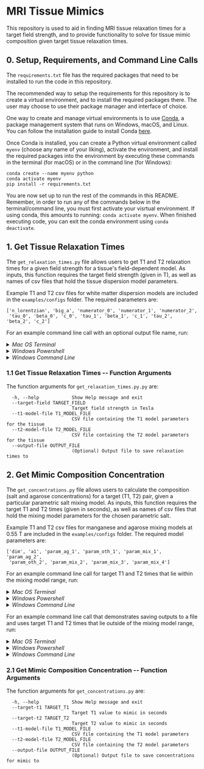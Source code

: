 # MRI Tissue Mimics

This repository is used to aid in finding MRI tissue relaxation times for a target field strength, and to provide functionality to solve for tissue mimic composition given target tissue relaxation times.

## 0. Setup, Requirements, and Command Line Calls

The `requirements.txt` file has the required packages that need to be installed to run the code in this repository. 

The recommended way to setup the requirements for this repository is to create a virtual environment, and to install the required packages there. The user may choose to use their package manager and interface of choice.

One way to create and manage virtual environments is to use 
[Conda](https://conda.io/projects/conda/en/latest/index.html#), a package management system that runs on Windows, macOS, and Linux. You can follow the installation guide to install Conda
 [here](https://conda.io/projects/conda/en/latest/user-guide/install/index.html).

Once Conda is installed, you can create a Python virtual environment called `myenv` (choose any name of your liking), activate the environment, and install the required packages into the environment by executing these commands in the terminal (for macOS) or in the command line (for Windows):
```
conda create --name myenv python
conda activate myenv
pip install -r requirements.txt
```

You are now set up to run the rest of the commands in this README. Remember, in order to run any of the commands below in the terminal/command line, you must first activate 
your visrtual environment. If using conda, this amounts to running: `conda activate myenv`. When finished executing code, you can exit the conda environment
using `conda deactivate`.

## 1. Get Tissue Relaxation Times
The `get_relaxation_times.py` file allows users to get T1 and T2 relaxation times for a given field strength for a tissue's field-dependent model. As inputs, this function requires the target field strength (given in T), as well as names of csv files that hold the tissue dispersion model parameters. 

Example T1 and T2 csv files for white matter dispersion models are included in the `examples/configs` folder. The required parameters are: 
```
['n_lorentzian', 'big_a', 'numerator_0', 'numerator_1', 'numerator_2', 
 'tau_0', 'beta_0', 'c_0', 'tau_1', 'beta_1', 'c_1', 'tau_2', 'beta_2', 'c_2']
```

For an example command line call with an optional output file name, run:
<details> <summary> <em> Mac OS Terminal </em> </summary>

```
python get_relaxation_times.py \
--target-field 0.55 \
--t1-model-file examples/configs/white_matter_t1.csv \
--t2-model-file examples/configs/white_matter_t2.csv \
--output-file examples/output_test_relaxation.csv
```
</details>
<details> <summary> <em> Windows Powershell </em> </summary>

```
python get_relaxation_times.py `
--target-field 0.55 `
--t1-model-file examples/configs/white_matter_t1.csv `
--t2-model-file examples/configs/white_matter_t2.csv `
--output-file examples/output_test_relaxation.csv
```
</details>
<details> <summary> <em> Windows Command Line </em> </summary>

```
python get_relaxation_times.py ^
--target-field 0.55 ^
--t1-model-file examples/configs/white_matter_t1.csv ^
--t2-model-file examples/configs/white_matter_t2.csv ^
--output-file examples/output_test_relaxation.csv
```
</details>

### 1.1 Get Tissue Relaxation Times -- Function Arguments
The function arguments for `get_relaxation_times.py.py` are:
```
  -h, --help            Show Help message and exit
  --target-field TARGET_FIELD
                        Target field strength in Tesla
  --t1-model-file T1_MODEL_FILE
                        CSV file containing the T1 model parameters for the tissue
  --t2-model-file T2_MODEL_FILE
                        CSV file containing the T2 model parameters for the tissue
  --output-file OUTPUT_FILE
                        (Optional) Output file to save relaxation times to
```

## 2. Get Mimic Composition Concentration

The `get_concentrations.py` file allows users to calculate the composition (salt and agarose concentrations) for a target (T1, T2) pair, given a particular parametric salt mixing model. As inputs, this function requires the target T1 and T2 times (given in seconds), as well as names of csv files that hold the mixing model parameters for the chosen parametric salt. 

Example T1 and T2 csv files for manganese and agarose mixing models at 0.55 T are included in the `examples/configs` folder. The required model parameters are:
```
['dim', 'a1', 'param_ag_1', 'param_oth_1', 'param_mix_1', 'param_ag_2', 
 'param_oth_2', 'param_mix_2', 'param_mix_3', 'param_mix_4']
```

For an example command line call for target T1 and T2 times that lie within the mixing model range, run:
<details> <summary> <em> Mac OS Terminal </em> </summary>

```
python get_concentrations.py \
--target-t1 1.064 \
--target-t2 0.218 \
--t1-model-file examples/configs/manganese_agarose_t1_0p55.csv \
--t2-model-file examples/configs/manganese_agarose_t2_0p55.csv
```
</details>
<details> <summary> <em> Windows Powershell </em> </summary>

```
python get_concentrations.py `
--target-t1 1.064 `
--target-t2 0.218 `
--t1-model-file examples/configs/manganese_agarose_t1_0p55.csv `
--t2-model-file examples/configs/manganese_agarose_t2_0p55.csv
```
</details>
<details> <summary> <em> Windows Command Line </em> </summary>

```
python get_concentrations.py ^
--target-t1 1.064 ^
--target-t2 0.218 ^
--t1-model-file examples/configs/manganese_agarose_t1_0p55.csv ^
--t2-model-file examples/configs/manganese_agarose_t2_0p55.csv
```
</details>

For an example command line call that demonstrates saving outputs to a file and uses target T1 and T2 times that lie outside of the mixing model range, run:
<details> <summary> <em> Mac OS Terminal </em> </summary>

```
python get_concentrations.py \
--target-t1 0.203 \
--target-t2 0.086 \
--t1-model-file examples/configs/manganese_agarose_t1_0p55.csv \
--t2-model-file examples/configs/manganese_agarose_t2_0p55.csv \
--output-file examples/output_test_concentrations.csv
```
</details>
<details> <summary> <em> Windows Powershell </em> </summary>

```
python get_concentrations.py `
--target-t1 0.203 `
--target-t2 0.086 `
--t1-model-file examples/configs/manganese_agarose_t1_0p55.csv `
--t2-model-file examples/configs/manganese_agarose_t2_0p55.csv `
--output-file examples/output_test_concentrations.csv
```
</details>
<details> <summary> <em> Windows Command Line </em> </summary>

```
python get_concentrations.py ^
--target-t1 0.203 ^
--target-t2 0.086 ^
--t1-model-file examples/configs/manganese_agarose_t1_0p55.csv ^
--t2-model-file examples/configs/manganese_agarose_t2_0p55.csv ^
--output-file examples/output_test_concentrations.csv
```
</details>

### 2.1 Get Mimic Composition Concentration -- Function Arguments
The function arguments for `get_concentrations.py` are:
```
  -h, --help            Show Help message and exit
  --target-t1 TARGET_T1
                        Target T1 value to mimic in seconds
  --target-t2 TARGET_T2
                        Target T2 value to mimic in seconds
  --t1-model-file T1_MODEL_FILE
                        CSV file containing the T1 model parameters
  --t2-model-file T2_MODEL_FILE
                        CSV file containing the T2 model parameters
  --output-file OUTPUT_FILE
                        (Optional) Output file to save concentrations for mimic to
```